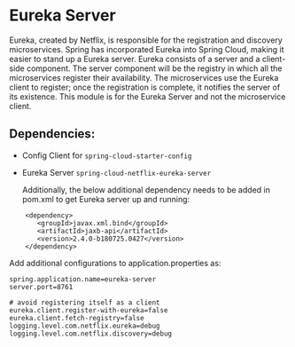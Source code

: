 # Eureka Server

  Eureka, created by Netflix, is responsible for the registration and discovery microservices.
Spring has incorporated Eureka into Spring Cloud, making it easier to stand up a Eureka server.
Eureka consists of a server and a client-side component. 
The server component will be the registry in which all the microservices register their availability. 
The microservices use the Eureka client to register; once the registration is complete, 
it notifies the server of its existence.
This module is for the Eureka Server and not the microservice client. 


## Dependencies:
- Config Client for ```spring-cloud-starter-config```
- Eureka Server ```spring-cloud-netflix-eureka-server```

  Additionally, the below additional dependency needs to be added in pom.xml
to get Eureka server up and running: 
```
    <dependency>
       <groupId>javax.xml.bind</groupId>
       <artifactId>jaxb-api</artifactId>
       <version>2.4.0-b180725.0427</version>
    </dependency>
```

  Add additional configurations to application.properties as:
```
spring.application.name=eureka-server
server.port=8761

# avoid registering itself as a client
eureka.client.register-with-eureka=false
eureka.client.fetch-registry=false
logging.level.com.netflix.eureka=debug
logging.level.com.netflix.discovery=debug
```